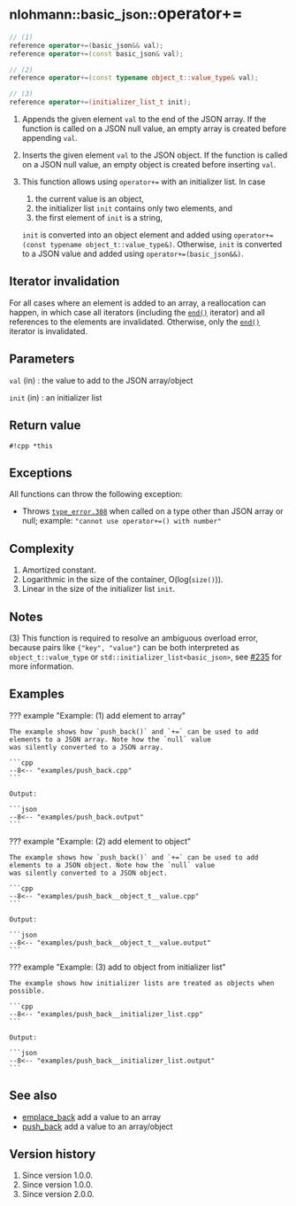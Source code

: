 # <small>nlohmann::basic_json::</small>operator+=

```cpp
// (1)
reference operator+=(basic_json&& val);
reference operator+=(const basic_json& val);

// (2)
reference operator+=(const typename object_t::value_type& val);

// (3)
reference operator+=(initializer_list_t init);
```

1. Appends the given element `val` to the end of the JSON array. If the function is called on a JSON null value, an
   empty array is created before appending `val`.

2. Inserts the given element `val` to the JSON object. If the function is called on a JSON null value, an empty object
   is created before inserting `val`.

3. This function allows using `operator+=` with an initializer list. In case

    1. the current value is an object,
    2. the initializer list `init` contains only two elements, and
    3. the first element of `init` is a string,

    `init` is converted into an object element and added using `operator+=(const typename object_t::value_type&)`.
    Otherwise, `init` is converted to a JSON value and added using `operator+=(basic_json&&)`.

## Iterator invalidation

For all cases where an element is added to an array, a reallocation can happen, in which case all iterators (including
the [`end()`](end.md) iterator) and all references to the elements are invalidated. Otherwise, only the
[`end()`](end.md) iterator is invalidated.

## Parameters

`val` (in)
:   the value to add to the JSON array/object

`init` (in)
:   an initializer list

## Return value

`#!cpp *this`

## Exceptions

All functions can throw the following exception:
  - Throws [`type_error.308`](../../home/exceptions.md#jsonexceptiontype_error308) when called on a type other than
    JSON array or null; example: `"cannot use operator+=() with number"`

## Complexity

1. Amortized constant.
2. Logarithmic in the size of the container, O(log(`size()`)).
3. Linear in the size of the initializer list `init`.

## Notes

(3) This function is required to resolve an ambiguous overload error, because pairs like `{"key", "value"}` can be both
interpreted as `object_t::value_type` or `std::initializer_list<basic_json>`, see
[#235](https://github.com/nlohmann/json/issues/235) for more information.

## Examples

??? example "Example: (1) add element to array"

    The example shows how `push_back()` and `+=` can be used to add elements to a JSON array. Note how the `null` value
    was silently converted to a JSON array.
    
    ```cpp
    --8<-- "examples/push_back.cpp"
    ```
    
    Output:
    
    ```json
    --8<-- "examples/push_back.output"
    ```

??? example "Example: (2) add element to object"

    The example shows how `push_back()` and `+=` can be used to add elements to a JSON object. Note how the `null` value
    was silently converted to a JSON object.

    ```cpp
    --8<-- "examples/push_back__object_t__value.cpp"
    ```
    
    Output:
    
    ```json
    --8<-- "examples/push_back__object_t__value.output"
    ```

??? example "Example: (3) add to object from initializer list"

    The example shows how initializer lists are treated as objects when possible.

    ```cpp
    --8<-- "examples/push_back__initializer_list.cpp"
    ```
    
    Output:
    
    ```json
    --8<-- "examples/push_back__initializer_list.output"
    ```

## See also

- [emplace_back](emplace_back.md) add a value to an array
- [push_back](push_back.md) add a value to an array/object

## Version history

1. Since version 1.0.0.
2. Since version 1.0.0.
2. Since version 2.0.0.
